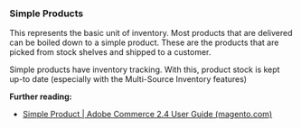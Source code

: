 ### Simple Products

This represents the basic unit of inventory. Most products that are delivered can be boiled down to a simple product. These are the products that are picked from stock shelves and shipped to a customer.

Simple products have inventory tracking. With this, product stock is kept up-to date (especially with the Multi-Source Inventory features)

**Further reading:**
* [Simple Product | Adobe Commerce 2.4 User Guide (magento.com)](https://docs.magento.com/user-guide/catalog/product-create-simple.html)
